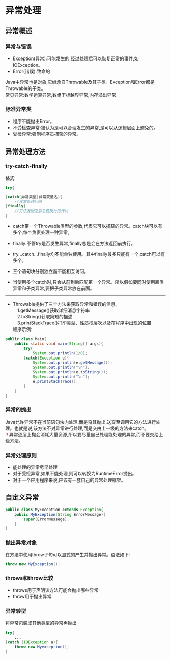 # 异常处理  
## 异常概述  
### 异常与错误  
- Exception(异常):可能发生的,经过处理后可以恢复正常的事件,如IOException。  
- Error(错误):致命的  

Java中异常也是对象,它继承自Throwable及其子类。Exception和Error都是Throwable的子类。  
常见异常:数学运算异常,数组下标越界异常,内存溢出异常  

### 标准异常类  
- 程序不能抛出Error。  
- 不受检查异常:被认为是可以合理发生的异常,是可以从逻辑层面上避免的。  
- 受检异常:强制程序员捕获的异常。 

## 异常处理方法  
### try-catch-finally  
格式:
```java
try{

}catch(异常类型|异常变量名){
	//异常处理代码
}finally{
	//方法返回之前总要执行的代码
}
```
- catch带一个Throwable类型的参数,代表它可以捕获的异常。catch块可以有多个,每个负责处理一种异常。
- finally:不管try是否发生异常,finally总是会在方法返回前执行。  

- try...catch...finally均不能单独使用。其中finally最多只能有一个,catch可以有多个。  
- 三个语句块分别独立而不能相互访问。  
- 当使用多个catch时,只会从前到后匹配第一个异常。所以假如要同时使用超类异常和子类异常,要把子类异常放在前面。

---
- Throwable提供了三个方法来获取异常和错误的信息。  
&emsp;1.getMessage()获取详细消息字符串  
&emsp;2.toString()获取简短的描述  
&emsp;3.printStackTrace()打印类型、性质栈层次以及在程序中出现的位置  
程序示例:  
```java
public class Main{
	public static void main(String[] args){
		try{
			System.out.println(1/0);
		}catch(Exception e){
			System.out.println(e.getMessage());
			System.out.println("\n");
			System.out.println(e.toString());
			System.out.println("\n");
			e.printStackTrace();
		}
	}
}
```

### 异常的抛出  
Java允许异常不在当前语句块内处理,而是将其抛出,送交至调用它的方法进行处理。也就是说,该方法不对异常进行处理,而是交由上一级的方法来catch。  
<a style="color:red">!!</a> 异常逐层上抛会消耗大量资源,所以要尽量自己处理能处理的异常,而不要交给上级方法。  

### 异常处理原则  
- 能处理的异常尽早处理  
- 对于受检异常,如果不能处理,则可以转换为RuntimeError抛出。  
- 对于一个应用程序来说,应该有一套自己的异常处理框架。  

## 自定义异常  
```java
public class MyException extends Exception{
	public MyException(String ErrorMessage){
		super(ErrorMessege);
	}
}
```

### 抛出异常对象
在方法中使用throw子句可以显式的产生并抛出异常。语法如下:
```java
throw new MyException();
```

### throws和throw比较  
- throws用于声明该方法可能会抛出哪些异常  
- throw用于抛出异常  

### 异常转型  
将异常包装成其他类型的异常再抛出  
```java
try{
	...
}catch (IOException a){
	throw new Myexception();
}
```